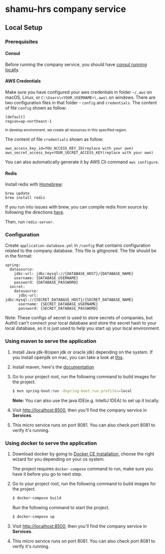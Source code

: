 # shamu-hrs company service

## Local Setup

### Prerequisites


#### Consul
Before running the company service, you should have [consul running locally](https://github.com/tardisone/shamu-hrs/blob/master/consul-setup-in-local.md).

#### AWS Credentials
Make sure you have configured your aws credentials in folder `~/.aws` on macOS, Linux, or `C:\Users\<YOUR_USERNAME>\.aws\` on windows. There are two configuration files in that folder - `config` and `credentials`.
The content of file `config` shown as follow:
```
[default]
region=ap-northeast-1
```
<small>In develop environment, we create all resources in this specified region.</small>

The content of file `credentials` shown as follow:
```
aws_access_key_id=YOU_ACCESS_KEY_ID(replace with your own)
aws_secret_access_key=YOUR_SECRET_ACCESS_KEY(replace with your own)
```

You can also automatically generate it by AWS Cli command `aws configure`.

#### Redis

Install redis with [Homebrew](https://brew.sh/):

```
brew update
brew install redis
```

If you run into issues with brew, you can compile redis from source by following the directions [here](https://redis.io/topics/quickstart).

Then, run `redis-server`.

### Configuration
Create `application-database.yml` in `/config` that contains configuration related to the company database. This file is gitignored. The file should be in the format:

```
spring:
  datasource:
    jdbc-url: jdbc:mysql://{DATABASE_HOST}/{DATABASE_NAME}
    username: {DATABASE_USERNAME}
    password: {DATABASE_PASSWORD}
  secret:
    datasource:
      jdbc-url: jdbc:mysql://{SECRET_DATABASE_HOST}/{SECRET_DATABASE_NAME}
      username: {SECRET_DATABASE_USERNAME}
      password: {SECRET_DATABASE_PASSWORD}
```
Note: These configs of secret is used to store secrets of companies, but Auth0 can't connect your local database and store the secret hash to your local database, so it is just used to help you start up your local environment.

### Using maven to serve the application


1. Install Java jdk-8(open jdk or oracle jdk) depending on the system. If you install openjdk on mac, you can take a look at [this](https://apple.stackexchange.com/questions/334384/how-can-i-install-java-openjdk-8-on-high-sierra).
2. Install maven, here's the [documentation](https://maven.apache.org/install.html)

3. Go to your project root, run the following command to build images for the project.

   ```bash
   $ mvn spring-boot:run -Dspring-boot.run.profiles=local
   ```

    **Note:**
    You can also use the java IDE(e.g. IntelliJ IDEA) to set up it locally.

4. Visit [http://localhost:8500](http://localhost:8500), then you'll find the company service in **Services**.  

5. This micro service runs on port 8081. You can also check port 8081 to verify it's running.

### Using docker to serve the application

1. Download docker by going to [Docker CE Installation](https://docs.docker.com/engine/installation/), choose the right wizard for you depending on your os system.
    
    The project requires `docker-compose` command to run, make sure you have it before you go to next step.

2. Go to your project root, run the following command to build images for the project.
    
    ```bash
    $ docker-compose build
    ```
    
    Run the following command to start the project.
    
    ```bash
    $ docker-compose up
    ```
    
3. Visit [http://localhost:8500](http://localhost:8500), then you'll find the company service in **Services**.  

4. This micro service runs on port 8081. You can also check port 8081 to verify it's running.
